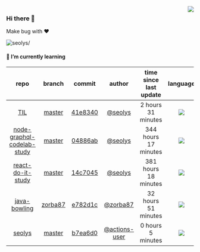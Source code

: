 <img align="right" src="https://github-readme-stats.vercel.app/api?username=seolys&show_icons=true&hide_title=true" />

### Hi there 👋


Make bug with ❤️

<p align="left"> <img src=https://komarev.com/ghpvc/?username=seolys alt=seolys/> </p>


<!--
**seolys/seolys** is a ✨ _special_ ✨ repository because its `README.md` (this file) appears on your GitHub profile.

Here are some ideas to get you started:

- 🔭 I’m currently working on ...
- 🌱 I’m currently learning ...
- 👯 I’m looking to collaborate on ...
- 🤔 I’m looking for help with ...
- 💬 Ask me about ...
- 📫 How to reach me: ...
- 😄 Pronouns: ...
- ⚡ Fun fact: ...
-->

#### 🌱 I’m currently learning

| repo | branch | commit | author | time since last update | language |
|:---:|:---:|:---:|:---:|:---:|:---:|
| [TIL](https://github.com/seolys/TIL) | [master](https://github.com/seolys/TIL/tree/master) |[41e8340](https://github.com/seolys/TIL/commit/41e83405c8bfb1f2c95b5dbbb39300e54e87e631) | [@seolys](https://github.com/seolys) |2 hours 31 minutes | ![](https://img.shields.io/badge/language-unknown-default.svg?style=flat-square)|
| [node-graphql-codelab-study](https://github.com/seolys/node-graphql-codelab-study) | [master](https://github.com/seolys/node-graphql-codelab-study/tree/master) |[04886ab](https://github.com/seolys/node-graphql-codelab-study/commit/04886ab9c7bc44e1dee36c391140423ae0c9adb3) | [@seolys](https://github.com/seolys) |344 hours 17 minutes | ![](https://img.shields.io/badge/language-JavaScript-default.svg?style=flat-square)|
| [react-do-it-study](https://github.com/seolys/react-do-it-study) | [master](https://github.com/seolys/react-do-it-study/tree/master) |[14c7045](https://github.com/seolys/react-do-it-study/commit/14c7045b92e3b88d5d32bfa4a87f9c203acdd255) | [@seolys](https://github.com/seolys) |381 hours 18 minutes | ![](https://img.shields.io/badge/language-JavaScript-default.svg?style=flat-square)|
| [java-bowling](https://github.com/seolys/java-bowling) | [zorba87](https://github.com/seolys/java-bowling/tree/zorba87) |[e782d1c](https://github.com/seolys/java-bowling/commit/e782d1cfe160526d81e0b7838ac811fbb19ac02c) | [@zorba87](https://github.com/zorba87) |32 hours 51 minutes | ![](https://img.shields.io/badge/language-Java-default.svg?style=flat-square)|
| [seolys](https://github.com/seolys/seolys) | [master](https://github.com/seolys/seolys/tree/master) |[b7ea6d0](https://github.com/seolys/seolys/commit/b7ea6d0b7a981181e8ee0f3bdbe17262aa7ca327) | [@actions-user](https://github.com/actions-user) |0 hours 5 minutes | ![](https://img.shields.io/badge/language-Go-default.svg?style=flat-square)|
